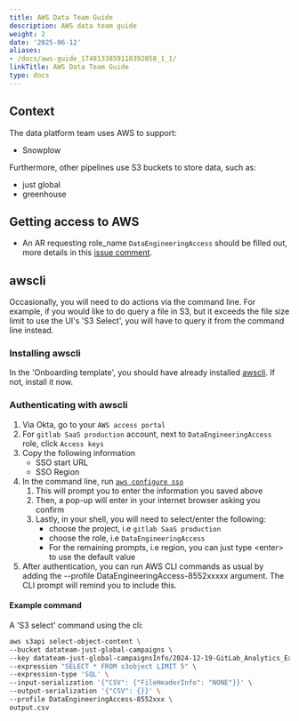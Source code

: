 ```yaml
---
title: AWS Data Team Guide
description: AWS data team guide
weight: 2
date: '2025-06-12'
aliases:
- /docs/aws-guide_1748133859110392058_1_1/
linkTitle: AWS Data Team Guide
type: docs
---
```


## Context

The data platform team uses AWS to support:

- Snowplow

Furthermore, other pipelines use S3 buckets to store data, such as:

- just global
- greenhouse

## Getting access to AWS

- An AR requesting role_name `DataEngineeringAccess` should be filled out, more details in this [issue comment](https://gitlab.com/gitlab-com/team-member-epics/access-requests/-/issues/23442#note_1489116380).

## awscli

Occasionally, you will need to do actions via the command line. For example, if you would like to do query a file in S3, but it exceeds the file size limit to use the UI's 'S3 Select', you will have to query it from the command line instead.

### Installing awscli

In the 'Onboarding template', you should have already installed [awscli](https://aws.amazon.com/cli/). If not, install it now.

### Authenticating with awscli

1. Via Okta, go to your `AWS access portal`
1. For `gitlab SaaS production` account, next to `DataEngineeringAccess` role, click `Access keys`
1. Copy the following information
    - SSO start URL
    - SSO Region
1. In the command line, run [`aws configure sso`](https://docs.aws.amazon.com/cli/latest/userguide/cli-configure-sso.html)
    1. This will prompt you to enter the information you saved above
    1. Then, a pop-up will enter in your internet browser asking you confirm
    1. Lastly, in your shell, you will need to select/enter the following:
        - choose the project, i.e `gitlab SaaS production`
        - choose the role, i.e `DataEngineeringAccess`
        - For the remaining prompts, i.e region, you can just type \<enter> to use the default value
1. After authentication, you can run AWS CLI commands as usual by adding the --profile DataEngineeringAccess-8552xxxxx argument. The CLI prompt will remind you to include this.

#### Example command

A 'S3 select' command using the cli:

```sh
aws s3api select-object-content \
--bucket datateam-just-global-campaigns \
--key datateam-just-global-campaignsInfo/2024-12-19-GitLab_Analytics_Export_JG-from-2023-07-01-until-2024-12-15.csv \
--expression "SELECT * FROM s3object LIMIT 5" \
--expression-type 'SQL' \
--input-serialization '{"CSV": {"FileHeaderInfo": "NONE"}}' \
--output-serialization '{"CSV": {}}' \
--profile DataEngineeringAccess-8552xxx \
output.csv
```
